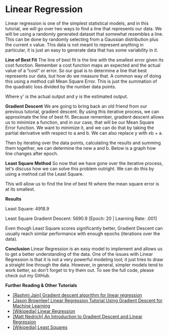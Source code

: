 # Linear Regression

Linear regression is one of the simplest statistical models, and in this tutorial, we will go over two ways to find a line that represents our data. We will be using a randomly generated dataset that somewhat resembles a line. This can be done by randomly selecting from a Gaussian distribution plus the current x value. This data is not meant to represent anything in particular, it is just an easy to generate data that has some variability in it.

<strong>Line of Best Fit</strong>
The line of best fit is the line with the smallest error given its cost function. Remember a cost function maps an expected and the actual value of a “cost” or error. </span>So our goal is to determine a line that best represents our data, but how do we measure that. A common way of doing this using a method call Mean Square Error. This is just the summation of the quadratic loss divided by the number data points.

Where y' is the actual output and y is the estimated output.

<strong>Gradient Descent</strong>
We are going to bring back an old friend from our previous tutorial, gradient descent. By using this iterative process, we can approximate the line of best fit. Because remember, gradient descent allows us to minimize a function, and in our case, that will be our Mean Square Error function. We want to minimize it, and we can do that by taking the partial derivative with respect to a and b. We can also replace y with xb + a.

Then by iterating over the data points, calculating the results and summing them together, we can determine the new a and b. Below is a graph how line changes after epoch.

<strong>Least Square Method</strong>
So now that we have gone over the iterative process, let's discuss how we can solve this problem outright. We can do this by using a method call the Least Square.

This will allow us to find the line of best fit where the mean square error is at its smallest.

<strong>Results</strong>
<p class="p1"><span class="s1">Least Square: 4918.9</span></p>
<p class="p1"><span class="s1">Least Square Gradient Descent: 5690.9 [Epoch: 20 | Learning Rate: .001]</span></p>
Even though Least Square scores significantly better, Gradient Descent can usually reach similar performance with enough epochs (iterations over the data).

<strong>Conclusion</strong>
Linear Regression is an easy model to implement and allows us to get a better understanding of the data. One of the issues with Linear Regression is that it is not a very powerful modeling tool; it just tries to draw a straight line through the data. However, in general, simpler models tend to work better, so don't forget to try them out. To see the full code, please check out my GitHub.


<strong>Further Reading &amp; Other Tutorials</strong>
<ul>
 	<li class="p1"><a href="http://blog.hackerearth.com/gradient-descent-algorithm-linear-regression"><span class="s1">[Rashmi Jain] </span>Gradient descent algorithm for linear regression</a></li>
 	<li><a href="https://machinelearningmastery.com/linear-regression-tutorial-using-gradient-descent-for-machine-learning/">[Jason Brownlee] Linear Regression Tutorial Using Gradient Descent for Machine Learning</a></li>
 	<li><a href="https://en.wikipedia.org/wiki/Linear_regression">[Wikipedia] Linear Regression</a></li>
 	<li><a href="https://spin.atomicobject.com/2014/06/24/gradient-descent-linear-regression/">[Matt Nedrich] An Introduction to Gradient Descent and Linear Regression</a></li>
 	<li><a href="https://en.wikipedia.org/wiki/Least_squares">[Wikipedia] Least Squares</a></li>
</ul>

